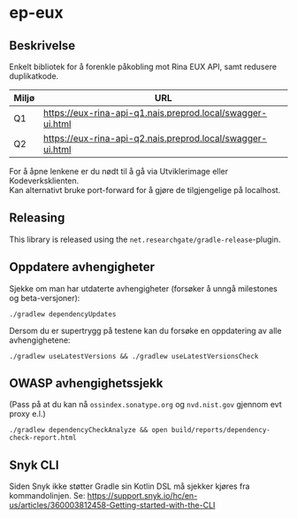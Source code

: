 # ep-eux

## Beskrivelse
Enkelt bibliotek for å forenkle påkobling mot Rina EUX API, samt redusere duplikatkode.

| Miljø | URL |
| ----- | --- |
| Q1 | https://eux-rina-api-q1.nais.preprod.local/swagger-ui.html |
| Q2 | https://eux-rina-api-q2.nais.preprod.local/swagger-ui.html |

For å åpne lenkene er du nødt til å gå via Utviklerimage eller Kodeverksklienten.  
Kan alternativt bruke port-forward for å gjøre de tilgjengelige på localhost.

## Releasing

This library is released using the `net.researchgate/gradle-release`-plugin.

## Oppdatere avhengigheter

Sjekke om man har utdaterte avhengigheter (forsøker å unngå milestones og beta-versjoner):

```
./gradlew dependencyUpdates
```

Dersom du er supertrygg på testene kan du forsøke en oppdatering av alle avhengighetene:

```
./gradlew useLatestVersions && ./gradlew useLatestVersionsCheck
```

## OWASP avhengighetssjekk

(Pass på at du kan nå `ossindex.sonatype.org` og `nvd.nist.gov` gjennom evt proxy e.l.) 

```
./gradlew dependencyCheckAnalyze && open build/reports/dependency-check-report.html
```

## Snyk CLI

Siden Snyk ikke støtter Gradle sin Kotlin DSL må sjekker kjøres fra kommandolinjen.
Se: https://support.snyk.io/hc/en-us/articles/360003812458-Getting-started-with-the-CLI
